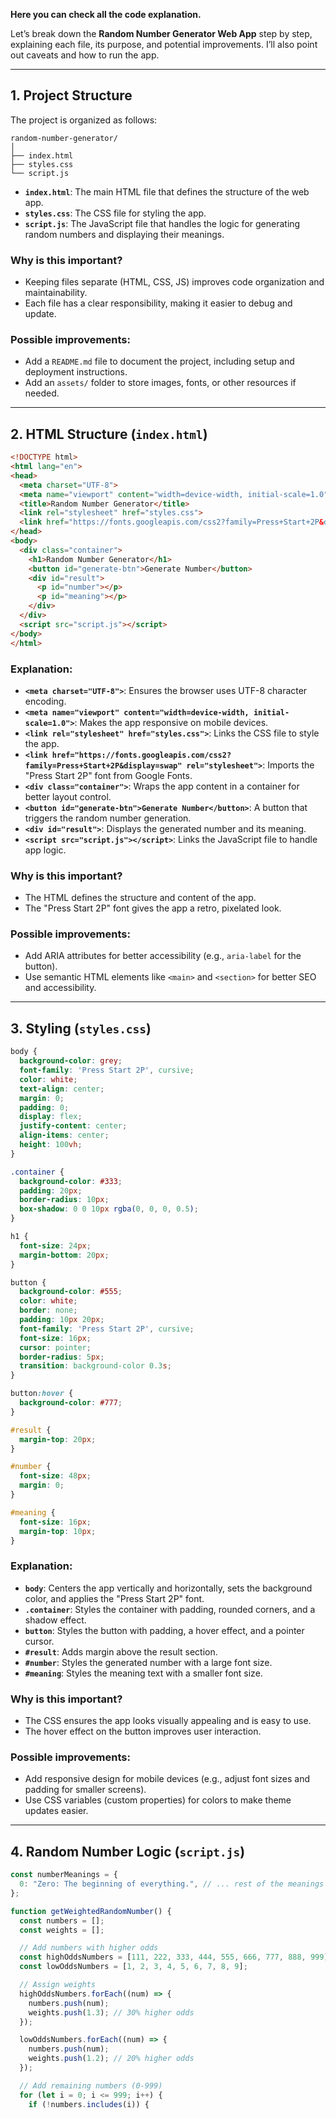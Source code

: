 **Here you can check all the code explanation.**

Let’s break down the **Random Number Generator Web App** step by step, explaining each file, its purpose, and potential improvements. I’ll also point out caveats and how to run the app.

---

## **1. Project Structure**

The project is organized as follows:

```
random-number-generator/
│
├── index.html
├── styles.css
└── script.js
```

- **`index.html`**: The main HTML file that defines the structure of the web app.
- **`styles.css`**: The CSS file for styling the app.
- **`script.js`**: The JavaScript file that handles the logic for generating random numbers and displaying their meanings.

### **Why is this important?**
- Keeping files separate (HTML, CSS, JS) improves code organization and maintainability.
- Each file has a clear responsibility, making it easier to debug and update.

### **Possible improvements:**
- Add a `README.md` file to document the project, including setup and deployment instructions.
- Add an `assets/` folder to store images, fonts, or other resources if needed.

---

## **2. HTML Structure (`index.html`)**

```html
<!DOCTYPE html>
<html lang="en">
<head>
  <meta charset="UTF-8">
  <meta name="viewport" content="width=device-width, initial-scale=1.0">
  <title>Random Number Generator</title>
  <link rel="stylesheet" href="styles.css">
  <link href="https://fonts.googleapis.com/css2?family=Press+Start+2P&display=swap" rel="stylesheet">
</head>
<body>
  <div class="container">
    <h1>Random Number Generator</h1>
    <button id="generate-btn">Generate Number</button>
    <div id="result">
      <p id="number"></p>
      <p id="meaning"></p>
    </div>
  </div>
  <script src="script.js"></script>
</body>
</html>
```

### **Explanation:**
- **`<meta charset="UTF-8">`**: Ensures the browser uses UTF-8 character encoding.
- **`<meta name="viewport" content="width=device-width, initial-scale=1.0">`**: Makes the app responsive on mobile devices.
- **`<link rel="stylesheet" href="styles.css">`**: Links the CSS file to style the app.
- **`<link href="https://fonts.googleapis.com/css2?family=Press+Start+2P&display=swap" rel="stylesheet">`**: Imports the "Press Start 2P" font from Google Fonts.
- **`<div class="container">`**: Wraps the app content in a container for better layout control.
- **`<button id="generate-btn">Generate Number</button>`**: A button that triggers the random number generation.
- **`<div id="result">`**: Displays the generated number and its meaning.
- **`<script src="script.js"></script>`**: Links the JavaScript file to handle app logic.

### **Why is this important?**
- The HTML defines the structure and content of the app.
- The "Press Start 2P" font gives the app a retro, pixelated look.

### **Possible improvements:**
- Add ARIA attributes for better accessibility (e.g., `aria-label` for the button).
- Use semantic HTML elements like `<main>` and `<section>` for better SEO and accessibility.

---

## **3. Styling (`styles.css`)**

```css
body {
  background-color: grey;
  font-family: 'Press Start 2P', cursive;
  color: white;
  text-align: center;
  margin: 0;
  padding: 0;
  display: flex;
  justify-content: center;
  align-items: center;
  height: 100vh;
}

.container {
  background-color: #333;
  padding: 20px;
  border-radius: 10px;
  box-shadow: 0 0 10px rgba(0, 0, 0, 0.5);
}

h1 {
  font-size: 24px;
  margin-bottom: 20px;
}

button {
  background-color: #555;
  color: white;
  border: none;
  padding: 10px 20px;
  font-family: 'Press Start 2P', cursive;
  font-size: 16px;
  cursor: pointer;
  border-radius: 5px;
  transition: background-color 0.3s;
}

button:hover {
  background-color: #777;
}

#result {
  margin-top: 20px;
}

#number {
  font-size: 48px;
  margin: 0;
}

#meaning {
  font-size: 16px;
  margin-top: 10px;
}
```

### **Explanation:**
- **`body`**: Centers the app vertically and horizontally, sets the background color, and applies the "Press Start 2P" font.
- **`.container`**: Styles the container with padding, rounded corners, and a shadow effect.
- **`button`**: Styles the button with padding, a hover effect, and a pointer cursor.
- **`#result`**: Adds margin above the result section.
- **`#number`**: Styles the generated number with a large font size.
- **`#meaning`**: Styles the meaning text with a smaller font size.

### **Why is this important?**
- The CSS ensures the app looks visually appealing and is easy to use.
- The hover effect on the button improves user interaction.

### **Possible improvements:**
- Add responsive design for mobile devices (e.g., adjust font sizes and padding for smaller screens).
- Use CSS variables (custom properties) for colors to make theme updates easier.

---

## **4. Random Number Logic (`script.js`)**

```javascript
const numberMeanings = {
  0: "Zero: The beginning of everything.", // ... rest of the meanings
};

function getWeightedRandomNumber() {
  const numbers = [];
  const weights = [];

  // Add numbers with higher odds
  const highOddsNumbers = [111, 222, 333, 444, 555, 666, 777, 888, 999];
  const lowOddsNumbers = [1, 2, 3, 4, 5, 6, 7, 8, 9];

  // Assign weights
  highOddsNumbers.forEach((num) => {
    numbers.push(num);
    weights.push(1.3); // 30% higher odds
  });

  lowOddsNumbers.forEach((num) => {
    numbers.push(num);
    weights.push(1.2); // 20% higher odds
  });

  // Add remaining numbers (0-999)
  for (let i = 0; i <= 999; i++) {
    if (!numbers.includes(i)) {

